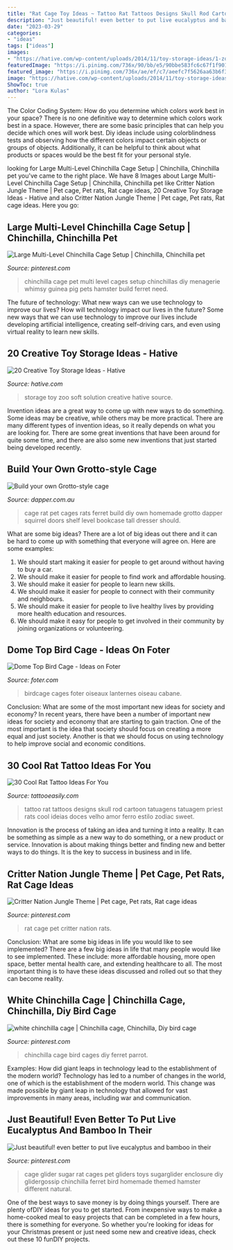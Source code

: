 ```yaml
---
title: "Rat Cage Toy Ideas ~ Tattoo Rat Tattoos Designs Skull Rod Cartoon Tatuagens Tatuagem Priest Rats Cool Ideias Doces Velho Amor Ferro Estilo Zodiac Sweet"
description: "Just beautiful! even better to put live eucalyptus and bamboo in their"
date: "2023-03-29"
categories:
- "ideas"
tags: ["ideas"]
images:
- "https://hative.com/wp-content/uploads/2014/11/toy-storage-ideas/1-zoo-soft-toy-storage-solution.jpg"
featuredImage: "https://i.pinimg.com/736x/90/bb/e5/90bbe583fc6c67f1f901efcbafe54f70.jpg"
featured_image: "https://i.pinimg.com/736x/ae/ef/c7/aeefc7f5626aa63b6f3b1deb0e790f5a.jpg"
image: "https://hative.com/wp-content/uploads/2014/11/toy-storage-ideas/1-zoo-soft-toy-storage-solution.jpg"
ShowToc: true
author: "Lora Kulas"
---
```



The Color Coding System: How do you determine which colors work best in your space?
There is no one definitive way to determine which colors work best in a space. However, there are some basic principles that can help you decide which ones will work best. Diy ideas include using colorblindness tests and observing how the different colors impact certain objects or groups of objects. Additionally, it can be helpful to think about what products or spaces would be the best fit for your personal style.

	

		
looking for Large Multi-Level Chinchilla Cage Setup | Chinchilla, Chinchilla pet you've came to the right place. We have 8 Images about Large Multi-Level Chinchilla Cage Setup | Chinchilla, Chinchilla pet like Critter Nation Jungle Theme | Pet cage, Pet rats, Rat cage ideas, 20 Creative Toy Storage Ideas - Hative and also Critter Nation Jungle Theme | Pet cage, Pet rats, Rat cage ideas. Here you go:
		
    
## Large Multi-Level Chinchilla Cage Setup | Chinchilla, Chinchilla Pet

<img loading=lazy src="https://i.pinimg.com/736x/ae/ef/c7/aeefc7f5626aa63b6f3b1deb0e790f5a.jpg" onerror="this.onerror=null;this.src='https://tse2.mm.bing.net/th?id=OIP.50462Me0biv13XlvrKdscAHaLm&amp;pid=15.1';" alt="Large Multi-Level Chinchilla Cage Setup | Chinchilla, Chinchilla pet">

_Source: pinterest.com_

>chinchilla cage pet multi level cages setup chinchillas diy menagerie whimsy guinea pig pets hamster build ferret need. 

	

The future of technology: What new ways can we use technology to improve our lives?
How will technology impact our lives in the future? Some new ways that we can use technology to improve our lives include developing artificial intelligence, creating self-driving cars, and even using virtual reality to learn new skills.

    
## 20 Creative Toy Storage Ideas - Hative

<img loading=lazy src="https://hative.com/wp-content/uploads/2014/11/toy-storage-ideas/1-zoo-soft-toy-storage-solution.jpg" onerror="this.onerror=null;this.src='https://tse4.mm.bing.net/th?id=OIP.ErxiqeDibrf7JEpm8vHSbwHaLK&amp;pid=15.1';" alt="20 Creative Toy Storage Ideas - Hative">

_Source: hative.com_

>storage toy zoo soft solution creative hative source. 

	

Invention ideas are a great way to come up with new ways to do something. Some ideas may be creative, while others may be more practical. There are many different types of invention ideas, so it really depends on what you are looking for. There are some great inventions that have been around for quite some time, and there are also some new inventions that just started being developed recently.

    
## Build Your Own Grotto-style Cage

<img loading=lazy src="https://www.dapper.com.au/buildgrottodoors.jpg" onerror="this.onerror=null;this.src='https://tse3.mm.bing.net/th?id=OIP.Gs2AUViWypzCvOTQC2Ip-AAAAA&amp;pid=15.1';" alt="Build your own Grotto-style cage">

_Source: dapper.com.au_

>cage rat pet cages rats ferret build diy own homemade grotto dapper squirrel doors shelf level bookcase tall dresser should. 

	

What are some big ideas?
There are a lot of big ideas out there and it can be hard to come up with something that everyone will agree on. Here are some examples:
1. We should start making it easier for people to get around without having to buy a car.
2. We should make it easier for people to find work and affordable housing.
3. We should make it easier for people to learn new skills.
4. We should make it easier for people to connect with their community and neighbours.
5. We should make it easier for people to live healthy lives by providing more health education and resources.
6. We should make it easy for people to get involved in their community by joining organizations or volunteering.

    
## Dome Top Bird Cage - Ideas On Foter

<img loading=lazy src="https://foter.com/photos/title/dome-top-bird-cage.jpg" onerror="this.onerror=null;this.src='https://tse4.mm.bing.net/th?id=OIP.GyuC_0FhymA4LUPnwUVBYQHaLH&amp;pid=15.1';" alt="Dome Top Bird Cage - Ideas on Foter">

_Source: foter.com_

>birdcage cages foter oiseaux lanternes oiseau cabane. 

	

Conclusion: What are some of the most important new ideas for society and economy?
In recent years, there have been a number of important new ideas for society and economy that are starting to gain traction. One of the most important is the idea that society should focus on creating a more equal and just society. Another is that we should focus on using technology to help improve social and economic conditions.

    
## 30 Cool Rat Tattoo Ideas For You

<img loading=lazy src="http://www.tattooeasily.com/wp-content/uploads/2013/07/rat-tattoo-10.jpg" onerror="this.onerror=null;this.src='https://tse3.mm.bing.net/th?id=OIP.ygurpEhye6epF41wqZbLBgHaKX&amp;pid=15.1';" alt="30 Cool Rat Tattoo Ideas For You">

_Source: tattooeasily.com_

>tattoo rat tattoos designs skull rod cartoon tatuagens tatuagem priest rats cool ideias doces velho amor ferro estilo zodiac sweet. 

	

Innovation is the process of taking an idea and turning it into a reality. It can be something as simple as a new way to do something, or a new product or service. Innovation is about making things better and finding new and better ways to do things. It is the key to success in business and in life.

    
## Critter Nation Jungle Theme | Pet Cage, Pet Rats, Rat Cage Ideas

<img loading=lazy src="https://i.pinimg.com/736x/de/9f/c3/de9fc3bc69bd92002a54f5a80d957c4d.jpg" onerror="this.onerror=null;this.src='https://tse4.mm.bing.net/th?id=OIP._s1rp4h00IPa6V0UuaE-wwHaLH&amp;pid=15.1';" alt="Critter Nation Jungle Theme | Pet cage, Pet rats, Rat cage ideas">

_Source: pinterest.com_

>rat cage pet critter nation rats. 

	

Conclusion: What are some big ideas in life you would like to see implemented?
There are a few big ideas in life that many people would like to see implemented. These include: more affordable housing, more open space, better mental health care, and extending healthcare to all. The most important thing is to have these ideas discussed and rolled out so that they can become reality.

    
## White Chinchilla Cage | Chinchilla Cage, Chinchilla, Diy Bird Cage

<img loading=lazy src="https://i.pinimg.com/736x/2c/04/5f/2c045fd9ffd491c6f29257f58a5d45c4--woodwork-chinchilla-cage.jpg" onerror="this.onerror=null;this.src='https://tse4.mm.bing.net/th?id=OIP.OkI0oZE-njVsiPlY0zZJVAHaLH&amp;pid=15.1';" alt="white chinchilla cage | Chinchilla cage, Chinchilla, Diy bird cage">

_Source: pinterest.com_

>chinchilla cage bird cages diy ferret parrot. 

	

Examples: How did giant leaps in technology lead to the establishment of the modern world?
Technology has led to a number of changes in the world, one of which is the establishment of the modern world. This change was made possible by giant leap in technology that allowed for vast improvements in many areas, including war and communication.

    
## Just Beautiful! Even Better To Put Live Eucalyptus And Bamboo In Their

<img loading=lazy src="https://i.pinimg.com/736x/90/bb/e5/90bbe583fc6c67f1f901efcbafe54f70.jpg" onerror="this.onerror=null;this.src='https://tse2.mm.bing.net/th?id=OIP.TnaNpLPlUTWwfCPutJZccwAAAA&amp;pid=15.1';" alt="Just beautiful! even better to put live eucalyptus and bamboo in their">

_Source: pinterest.com_

>cage glider sugar rat cages pet gliders toys sugarglider enclosure diy glidergossip chinchilla ferret bird homemade themed hamster different natural. 

	

One of the best ways to save money is by doing things yourself. There are plenty ofDIY ideas for you to get started. From inexpensive ways to make a home-cooked meal to easy projects that can be completed in a few hours, there is something for everyone. So whether you're looking for ideas for your Christmas present or just need some new and creative ideas, check out these 10 funDIY projects.

